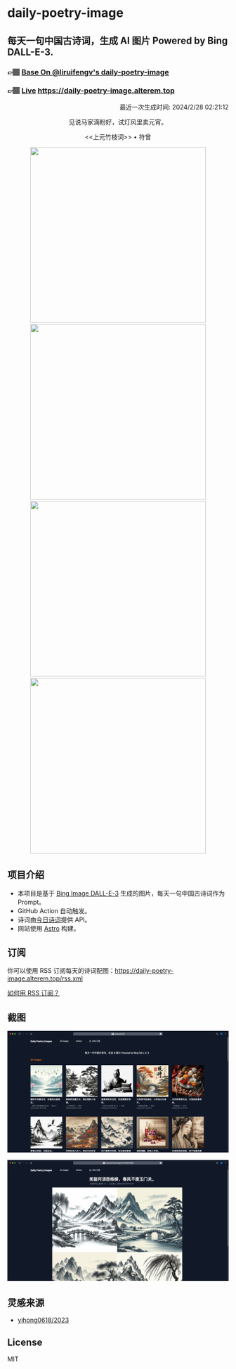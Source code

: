 
# daily-poetry-image

## 每天一句中国古诗词，生成 AI 图片 Powered by Bing DALL-E-3.

### 👉🏽 [Base On @liruifengv's daily-poetry-image](https://github.com/liruifengv/daily-poetry-image)

### 👉🏽 [Live](https://daily-poetry-image.alterem.top/) https://daily-poetry-image.alterem.top

<p align="right">
  最近一次生成时间: 2024/2/28 02:21:12
</p>
<p align="center">
见说马家滴粉好，试灯风里卖元宵。
</p>
<p align="center">
<<上元竹枝词>> • 符曾
</p>
<p align="center">
<img src="https://tse4.mm.bing.net/th/id/OIG4.7VDKlYDpX5phGOYW43Lk" height="400" width="400" />
<img src="https://tse4.mm.bing.net/th/id/OIG4.zxl_wkVJJcvsMy7_lC2j" height="400" width="400" />
<img src="https://tse1.mm.bing.net/th/id/OIG4.zaBMZLv3OUxF0gMankkC" height="400" width="400" />
<img src="https://tse1.mm.bing.net/th/id/OIG4.LX5noN4om_rhBaFIkQSE" height="400" width="400" />
</p>

## 项目介绍

-   本项目是基于 [Bing Image DALL-E-3](https://www.bing.com/images/create) 生成的图片，每天一句中国古诗词作为 Prompt。
-   GitHub Action 自动触发。
-   诗词由[今日诗词](https://www.jinrishici.com/)提供 API。
-   网站使用 [Astro](https://astro.build) 构建。

## 订阅

你可以使用 RSS 订阅每天的诗词配图：https://daily-poetry-image.alterem.top/rss.xml

[如何用 RSS 订阅？](https://zhuanlan.zhihu.com/p/55026716)

## 截图

![图片列表](./screenshots/Snipaste_2023-12-28_21-00-26.png)

![图片详情](./screenshots/Snipaste_2023-12-28_21-00-53.png)

## 灵感来源

-   [yihong0618/2023](https://github.com/yihong0618/2023)

## License

MIT
